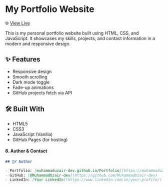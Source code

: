 # My Portfolio Website

🌐 [View Live](https://muhammaduzair-dev.github.io/Portfolio/)

This is my personal portfolio website built using HTML, CSS, and JavaScript. It showcases my skills, projects, and contact information in a modern and responsive design.

## ✨ Features
- Responsive design
- Smooth scrolling
- Dark mode toggle
- Fade-up animations
- GitHub projects fetch via API

## 🛠️ Built With
- HTML5
- CSS3
- JavaScript (Vanilla)
- GitHub Pages (for hosting)

#### 8. **Author & Contact**
```md
## 🙋‍♂️ Author

- Portfolio: [muhammaduzair-dev.github.io/Portfolio](https://muhammaduzair-dev.github.io/Portfolio)
- GitHub: [@MuhammadUzair-dev](https://github.com/MuhammadUzair-dev)
- LinkedIn: [Your LinkedIn](https://www.linkedin.com/in/your-profile/)
